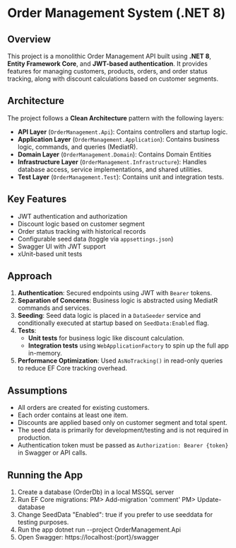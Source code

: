 # Order Management System (.NET 8)

## Overview

This project is a monolithic Order Management API built using **.NET 8**, **Entity Framework Core**, and **JWT-based authentication**. It provides features for managing customers, products, orders, and order status tracking, along with discount calculations based on customer segments.

## Architecture

The project follows a **Clean Architecture** pattern with the following layers:
- **API Layer** (`OrderManagement.Api`): Contains controllers and startup logic.
- **Application Layer** (`OrderManagement.Application`): Contains business logic, commands, and queries (MediatR).
- **Domain Layer** (`OrderManagement.Domain`): Contains Domain Entities
- **Infrastructure Layer** (`OrderManagement.Infrastructure`): Handles database access, service implementations, and shared utilities.
- **Test Layer** (`OrderManagement.Test`): Contains unit and integration tests.

## Key Features

- JWT authentication and authorization
- Discount logic based on customer segment
- Order status tracking with historical records
- Configurable seed data (toggle via `appsettings.json`)
- Swagger UI with JWT support
- xUnit-based unit tests

## Approach

1. **Authentication**: Secured endpoints using JWT with `Bearer` tokens.
2. **Separation of Concerns**: Business logic is abstracted using MediatR commands and services.
3. **Seeding**: Seed data logic is placed in a `DataSeeder` service and conditionally executed at startup based on `SeedData:Enabled` flag.
4. **Tests**:
   - **Unit tests** for business logic like discount calculation.
   - **Integration tests** using `WebApplicationFactory` to spin up the full app in-memory.
5. **Performance Optimization**: Used `AsNoTracking()` in read-only queries to reduce EF Core tracking overhead.

## Assumptions

- All orders are created for existing customers.
- Each order contains at least one item.
- Discounts are applied based only on customer segment and total spent.
- The seed data is primarily for development/testing and is not required in production.
- Authentication token must be passed as `Authorization: Bearer {token}` in Swagger or API calls.

## Running the App

1. Create a database (OrderDb) in a local MSSQL server
2. Run EF Core migrations:
   PM> Add-migration 'comment'
   PM> Update-database
3. Change SeedData "Enabled": true if you prefer to use seeddata for testing purposes.
4. Run the app dotnet run --project OrderManagement.Api
5. Open Swagger: https://localhost:{port}/swagger

